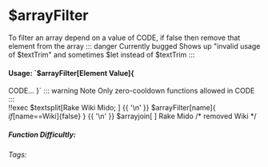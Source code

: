 # $arrayFilter
To filter an array depend on a value of CODE, if false then remove that element from the array
::: danger Currently bugged
Shows up "invalid usage of $textTrim" and sometimes $let instead of $textTrim
:::

#### Usage: `$arrayFilter[Element Value]{
CODE...
}`
::: warning Note
Only zero-cooldown functions allowed in CODE
:::
<br/>
<discord-messages>
	<discord-message :bot="false" role-color="#ffcc9a" author="Member">
		!!exec $textsplit[Rake Wiki Mido; ] {{ '\n' }} $arrayFilter[name]{ $if[$name==Wiki]{false} } {{ '\n' }} $arrayjoin[ ]
	</discord-message>
	<discord-message :bot="true" role-color="#0099ff" author="Custom Command" avatar="https://media.discordapp.net/avatars/725721249652670555/781224f90c3b841ba5b40678e032f74a.webp">
		Rake Mido /* removed Wiki */
	</discord-message>
</discord-messages>

##### Function Difficultly: <Badge type="danger" text="Difficult" vertical="middle" /> 
###### Tags: <Badge type="tip" text="array" vertical="middle" /> <Badge type="tip" text="filter" vertical="middle" /> <Badge type="tip" text="textsplit" vertical="middle" />